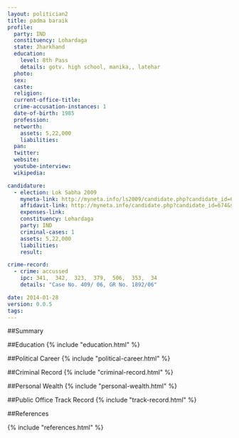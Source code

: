 ```yaml
---
layout: politician2
title: padma baraik
profile: 
  party: IND
  constituency: Lohardaga
  state: Jharkhand
  education: 
    level: 8th Pass
    details: gotv. high school, manika,, latehar
  photo: 
  sex: 
  caste: 
  religion: 
  current-office-title: 
  crime-accusation-instances: 1
  date-of-birth: 1985
  profession: 
  networth: 
    assets: 5,22,000
    liabilities: 
  pan: 
  twitter: 
  website: 
  youtube-interview: 
  wikipedia: 

candidature: 
  - election: Lok Sabha 2009
    myneta-link: http://myneta.info/ls2009/candidate.php?candidate_id=674
    affidavit-link: http://myneta.info/candidate.php?candidate_id=674&scan=original
    expenses-link: 
    constituency: Lohardaga 
    party: IND
    criminal-cases: 1
    assets: 5,22,000
    liabilities: 
    result:  

crime-record: 
  - crime: accussed
    ipc: 341,  342,  323,  379,  506,  353,  34
    details: "Case No. 409/ 06, GR No. 1892/06" 

date: 2014-01-28
version: 0.0.5
tags: 
---
```

##Summary


##Education
{% include "education.html" %}


##Political Career
{% include "political-career.html" %}


##Criminal Record
{% include "criminal-record.html" %}


##Personal Wealth
{% include "personal-wealth.html" %}


##Public Office Track Record
{% include "track-record.html" %}


##References


{% include "references.html" %}